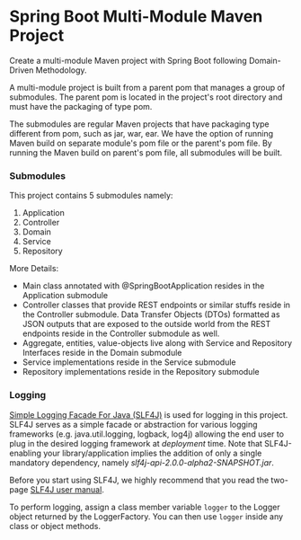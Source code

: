 # Spring Boot Multi-Module Maven Project

Create a multi-module Maven project with Spring Boot following Domain-Driven Methodology.

A multi-module project is built from a parent pom that manages a group of submodules. The parent pom is located in the project's root directory and must have the packaging of type pom.

The submodules are regular Maven projects that have packaging type different from pom, such as jar, war, ear. We have the option of running Maven build on separate module's pom file or the parent's pom file. By running the Maven build on parent's pom file, all submodules will be built.

### Submodules

This project contains 5 submodules namely:
1. Application
1. Controller
1. Domain
1. Service
1. Repository

More Details:
- Main class annotated with @SpringBootApplication resides in the Application submodule
- Controller classes that provide REST endpoints or similar stuffs reside in the Controller submodule. Data Transfer Objects (DTOs) formatted as JSON outputs that are exposed to the outside world from the REST endpoints reside in the Controller submodule as well.
- Aggregate, entities, value-objects live along with Service and Repository Interfaces reside in the Domain submodule
- Service implementations reside in the Service submodule
- Repository implementations reside in the Repository submodule

### Logging

[Simple Logging Facade For Java (SLF4J)](http://slf4j.org) is used for logging in this project. SLF4J serves as a simple facade or abstraction for various logging frameworks (e.g. java.util.logging, logback, log4j) allowing the end user to plug in the desired logging framework at _deployment_ time. Note that SLF4J-enabling your library/application implies the addition of only a single mandatory dependency, namely _slf4j-api-2.0.0-alpha2-SNAPSHOT.jar_.

Before you start using SLF4J, we highly recommend that you read the two-page [SLF4J user manual](http://www.slf4j.org/manual.html).

To perform logging, assign a class member variable `logger` to the Logger object returned by the LoggerFactory. You can then use `logger` inside any class or object methods. 
